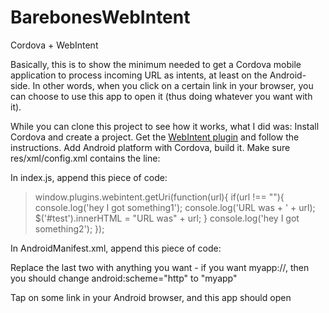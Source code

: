BarebonesWebIntent
==================

Cordova + WebIntent

Basically, this is to show the minimum needed to get a Cordova mobile application to process incoming URL as intents, at least on the Android-side.
In other words, when you click on a certain link in your browser, you can choose to use this app to open it (thus doing whatever you want with it).

While you can clone this project to see how it works, what I did was:
Install Cordova and create a project.
Get the [WebIntent plugin](https://github.com/Initsogar/cordova-webintent) and follow the instructions.
Add Android platform with Cordova, build it.
Make sure res/xml/config.xml contains the line:
> <plugin name="WebIntent" value="com.borismus.webintent.WebIntent" />

In index.js, append this piece of code:

> window.plugins.webintent.getUri(function(url){
            if(url !== ""){
                console.log('hey I got something1');
                console.log('URL was + ' + url);
                $('#test').innerHTML = "URL was" + url;
            }
            console.log('hey I got something2');
        });

In AndroidManifest.xml, append this piece of code:
            <intent-filter>
                <action android:name="android.intent.action.VIEW" />
                <category android:name="android.intent.category.DEFAULT" />
                <category android:name="android.intent.category.BROWSABLE" />
                <data android:host="www.youtube.com" android:scheme="http" />
                <data android:host="checklist" android:scheme="http" />
            </intent-filter>
  
Replace the last two with anything you want - if you want myapp://, then you should change android:scheme="http" to "myapp"

Tap on some link in your Android browser, and this app should open
